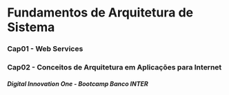 # Fundamentos de Arquitetura de Sistema

### Cap01 - Web Services
### Cap02 - Conceitos de Arquitetura em Aplicações para Internet




##### Digital Innovation One - Bootcamp Banco INTER